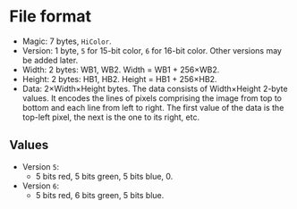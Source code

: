# File format

* Magic: 7 bytes, `HiColor`.
* Version: 1 byte, `5` for 15-bit color, `6` for 16-bit color.  Other versions may be added later.
* Width: 2 bytes: WB1, WB2.  Width = WB1 + 256×WB2.
* Height: 2 bytes: HB1, HB2.  Height = HB1 + 256×HB2.
* Data: 2×Width×Height bytes.  The data consists of Width×Height 2-byte values.  It encodes the lines of pixels comprising the image from top to bottom and each line from left to right.  The first value of the data is the top-left pixel, the next is the one to its right, etc.

## Values

* Version `5`:
    * 5 bits red, 5 bits green, 5 bits blue, 0.
* Version `6`:
    * 5 bits red, 6 bits green, 5 bits blue.
